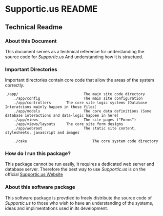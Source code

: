 Supportic.us README
===================
Technical Readme
-------------------

### About this Document
This document serves as a technical reference for understanding the source code for *Supportic.us*
And understanding how it is structued.


### Important Directories
Important directories contain core code that allow the areas of the system correctly.

    ./app/								The main site code directory
		./app/config					The main site configuration
		./app/controllers 		The core site logic systems (Database Interatcions mainly happen in these files)
		./app/models					The core data definitions (Some database interactions and data-logic happen in here)
		./app/views						The site pages ("Forms")
		./app/views/layouts		The core site form designs
		./app/webroot					The static site content, stylesheets, javascript and images

		./cake								The core system code directory

### How do I run this package?
This package cannot be run easily, it requires a dedicated web server and database server.
Therefore the best way to use *Supportic.us* is on the official [Supportic.us Website](https://supportic.us)


### About this software package
This software package is provdied to freely distribute the source code of *Supportic.us* to those who wish to have an understanding
of the systems, ideas and implimentations used in its development.


